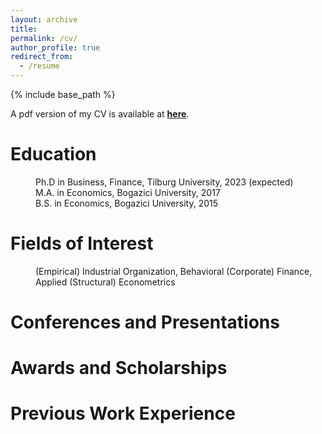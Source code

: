```yaml
---
layout: archive
title: 
permalink: /cv/
author_profile: true
redirect_from:
  - /resume
---
```


{% include base_path %}

A pdf version of my CV is available at [**here**](https://ertuncaydogdu.github.io/files/ACH_2017.pdf).

Education
======

<p style="margin-left: 40px">Ph.D in Business, Finance, Tilburg University, 2023 (expected)
<br>M.A. in Economics, Bogazici University, 2017
<br>B.S. in Economics, Bogazici University, 2015</p>



Fields of Interest
======

<p style="margin-left: 40px"> (Empirical) Industrial Organization, Behavioral (Corporate) Finance, Applied (Structural) Econometrics </p>




Conferences and Presentations
======

Awards and Scholarships
======

Previous Work Experience
======

